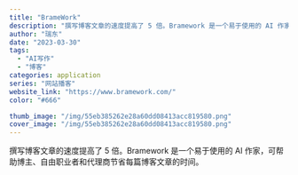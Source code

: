 ```yaml
---
title: "BrameWork"
description: "撰写博客文章的速度提高了 5 倍。Bramework 是一个易于使用的 AI 作家，可帮助博主、自由职业者和代理商节省每"
author: "瑞东"
date: "2023-03-30"
tags:
  - "AI写作"
  - "博客"
categories: application
series: "网站播客"
website_link: "https://www.bramework.com/"
color: "#666"

thumb_image: "/img/55eb385262e28a60dd08413acc819580.png"
cover_image: "/img/55eb385262e28a60dd08413acc819580.png"
---
```


撰写博客文章的速度提高了 5 倍。Bramework 是一个易于使用的 AI 作家，可帮助博主、自由职业者和代理商节省每篇博客文章的时间。